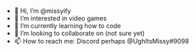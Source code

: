 - 👋 Hi, I’m @missyify
- 👀 I’m interested in video games
- 🌱 I’m currently learning how to code
- 💞️ I’m looking to collaborate on (not sure yet)
- 📫 How to reach me: Discord perhaps @UghItsMissy#9098

<!---
missyify/missyify is a ✨ special ✨ repository because its `README.md` (this file) appears on your GitHub profile.
You can click the Preview link to take a look at your changes.
--->

